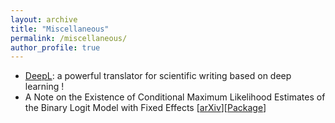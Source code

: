 ```yaml
---
layout: archive
title: "Miscellaneous"
permalink: /miscellaneous/
author_profile: true
---
```



<ul>
 <li> <a href="https://www.deepl.com/fr/translator">DeepL</a>: a powerful translator for scientific writing based on deep learning !
 </li>
 <li> A Note on the Existence of Conditional Maximum Likelihood Estimates of the Binary Logit Model with Fixed Effects [<a href="https://arxiv.org/abs/2009.09998">arXiv</a>][<a href="https://github.com/martinmugnier/BinLogitCMLE">Package<a>] 
 </li>
</ul>
